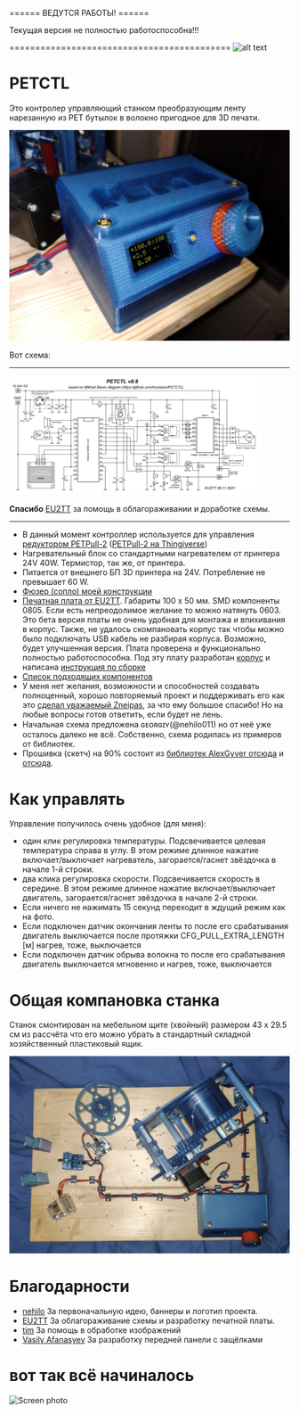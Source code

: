 
====== ВЕДУТСЯ РАБОТЫ! ======

Текущая версия не полностью работоспособна!!!

===========================================
![alt text](IMG/petctlbanner.png?raw=true)

# PETCTL

Это контролер управляющий станком преобразующим ленту нарезанную из PET бутылок в волокно пригодное для 3D печати.

![PETCTL assembled](PCB_V09_assembly/IMG/PETCTL_assembled.jpg)

Вот схема:

---

<img style="max-width:90%;height:auto" src="PCB/EU2TT/PETCTL_v0.9 diagram.png" alt="PETCTL scheme" />

**Спасибо** [EU2TT](https://github.com/EU2TT) за помощь в облагораживании и доработке схемы.

---

- В данный момент контроллер используется для управления [редуктором PETPull-2](https://drive.google.com/drive/mobile/folders/1PTYfURWS0YwCPlCB0__WyJwqnNEWJszi/1sBVlF62mEFIv8p1nZIAzGzY9kn1hc471/1dZt_md5HvzvhJHkd0jt-X09GqNWF04Xx/17iroY9sDo6CCnm7wmTta5178AHUz0zxp?usp=sharing&sort=13&direction=a) ([PETPull-2 на Thingiverse](https://www.thingiverse.com/thing:4900782))
- Нагревательный блок со стандартными нагревателем от принтера 24V 40W. Термистор, так же, от принтера.
- Питается от внешнего БП 3D принтера на 24V. Потребление не превышает 60 W. 
- [Фюзер (сопло) моей конструкции](https://github.com/mvbasov/PETCTL/tree/github/3D_models/HeatedBlock)
- [Печатная плата от EU2TT](https://github.com/mvbasov/PETCTL/tree/github/PCB/EU2TT). Габариты 100 x 50 мм. SMD компоненты 0805. Если есть непреодолимое желание то можно натянуть 0603. Это бета версия платы не очень удобная для монтажа и впихивания в корпус. Также, не удалось скомпановать корпус так чтобы можно было подключать USB кабель не разбирая корпуса. Возможно, будет улучшенная версия. Плата проверена и функционально полностью работоспособна. Под эту плату разработан [корпус](PCB_V09_assembly/3D_models) и написана [инструкция по сборке](PCB_V09_assembly/README.md)
- [Список подходящих компонентов](BOM.md)
- У меня нет желания, возможности и способностей создавать полноценный, хорошо повторяемый проект и поддерживать его как это [сделал уважаемый Zneipas](https://3deshnik.ru/forum/viewtopic.php?f=37&t=986), за что ему большое спасибо! Но на любые вопросы готов ответить, если будет не лень.
- Начальная схема предложена ɢᴇᴏʀɢɪʏ(@nehilo011)  но от неё уже осталось далеко не всё. Собственно, схема родилась из примеров от библиотек.
- Прошивка (скетч) на 90% состоит из [библиотек AlexGyver отсюда](https://alexgyver.ru/lessons/gyverlibs/) и [отсюда](https://github.com/AlexGyver/GyverLibs).

# Как управлять
Управление получилось очень удобное (для меня):
- один клик регулировка температуры. Подсвечивается целевая температура справа в углу. В этом режиме длинное нажатие включает/выключает нагреватель, загорается/гаснет звёздочка в начале 1-й строки.
- два клика регулировка скорости. Подсвечивается скорость в середине. В этом режиме длинное нажатие включает/выключает двигатель, загорается/гаснет звёздочка в начале 2-й строки.
- Если ничего не нажимать 15 секунд переходит в ждущий режим как на фото.
- Если подключен датчик окончания ленты то после его срабатывания двигатель выключается после протяжки CFG_PULL_EXTRA_LENGTH [м] нагрев, тоже, выключается
- Если подключен датчик обрыва волокна то после его срабатывания двигатель выключается мгновенно и нагрев, тоже, выключается

# Общая компановка станка
Станок смонтирован на мебельном щите (хвойный) размером 43 x 29.5 см из рассчёта что его можно убрать в стандартный складной хозяйственный пластиковый ящик.

![PETCTL top view](AllViewTop.jpg)

# Благодарности
* [nehilo](https://github.com/nehilo) За первоначальную идею, баннеры и логотип проекта.
* [EU2TT](https://github.com/EU2TT) За облагораживание схемы и разработку печатной платы.
* [tim](https://github.com/tim631) За помощь в обработке изображений
* [Vasily Afanasyev](https://github.com/h4lf) За разработку передней панели с защёлками

# вот так всё начиналось
<img style="max-width:75%;height:auto" src="PETCTL_screen.jpg" alt="Screen photo" />
